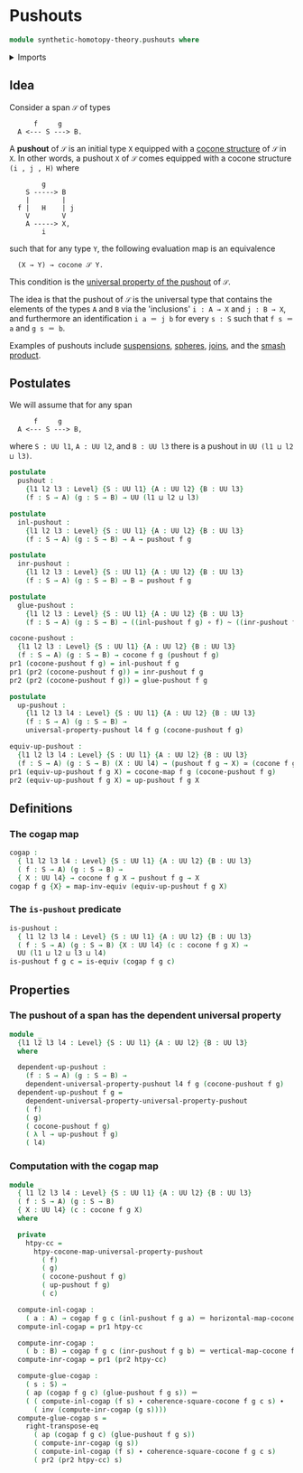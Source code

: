 # Pushouts

```agda
module synthetic-homotopy-theory.pushouts where
```

<details><summary>Imports</summary>

```agda
open import foundation.action-on-identifications-functions
open import foundation.dependent-pair-types
open import foundation.equivalences
open import foundation.function-types
open import foundation.homotopies
open import foundation.identity-types
open import foundation.universe-levels

open import synthetic-homotopy-theory.26-descent
open import synthetic-homotopy-theory.cocones-under-spans
open import synthetic-homotopy-theory.dependent-universal-property-pushouts
open import synthetic-homotopy-theory.universal-property-pushouts
```

</details>

## Idea

Consider a span `𝒮` of types

```text
      f     g
  A <--- S ---> B.
```

A **pushout** of `𝒮` is an initial type `X` equipped with a
[cocone structure](synthetic-homotopy-theory.cocones-under-spans.md) of `𝒮` in
`X`. In other words, a pushout `X` of `𝒮` comes equipped with a cocone structure
`(i , j , H)` where

```text
        g
    S -----> B
    |        |
  f |   H    | j
    V        V
    A -----> X,
        i
```

such that for any type `Y`, the following evaluation map is an equivalence

```text
  (X → Y) → cocone 𝒮 Y.
```

This condition is the
[universal property of the pushout](synthetic-homotopy-theory.universal-property-pushouts.md)
of `𝒮`.

The idea is that the pushout of `𝒮` is the universal type that contains the
elements of the types `A` and `B` via the 'inclusions' `i : A → X` and
`j : B → X`, and furthermore an identification `i a ＝ j b` for every `s : S`
such that `f s ＝ a` and `g s ＝ b`.

Examples of pushouts include
[suspensions](synthetic-homotopy-theory.suspensions-of-types.md),
[spheres](synthetic-homotopy-theory.spheres.md),
[joins](synthetic-homotopy-theory.joins-of-types.md), and the
[smash product](synthetic-homotopy-theory.smash-products-of-pointed-types.md).

## Postulates

We will assume that for any span

```text
      f     g
  A <--- S ---> B,
```

where `S : UU l1`, `A : UU l2`, and `B : UU l3` there is a pushout in
`UU (l1 ⊔ l2 ⊔ l3)`.

```agda
postulate
  pushout :
    {l1 l2 l3 : Level} {S : UU l1} {A : UU l2} {B : UU l3}
    (f : S → A) (g : S → B) → UU (l1 ⊔ l2 ⊔ l3)

postulate
  inl-pushout :
    {l1 l2 l3 : Level} {S : UU l1} {A : UU l2} {B : UU l3}
    (f : S → A) (g : S → B) → A → pushout f g

postulate
  inr-pushout :
    {l1 l2 l3 : Level} {S : UU l1} {A : UU l2} {B : UU l3}
    (f : S → A) (g : S → B) → B → pushout f g

postulate
  glue-pushout :
    {l1 l2 l3 : Level} {S : UU l1} {A : UU l2} {B : UU l3}
    (f : S → A) (g : S → B) → ((inl-pushout f g) ∘ f) ~ ((inr-pushout f g) ∘ g)

cocone-pushout :
  {l1 l2 l3 : Level} {S : UU l1} {A : UU l2} {B : UU l3}
  (f : S → A) (g : S → B) → cocone f g (pushout f g)
pr1 (cocone-pushout f g) = inl-pushout f g
pr1 (pr2 (cocone-pushout f g)) = inr-pushout f g
pr2 (pr2 (cocone-pushout f g)) = glue-pushout f g

postulate
  up-pushout :
    {l1 l2 l3 l4 : Level} {S : UU l1} {A : UU l2} {B : UU l3}
    (f : S → A) (g : S → B) →
    universal-property-pushout l4 f g (cocone-pushout f g)

equiv-up-pushout :
  {l1 l2 l3 l4 : Level} {S : UU l1} {A : UU l2} {B : UU l3}
  (f : S → A) (g : S → B) (X : UU l4) → (pushout f g → X) ≃ (cocone f g X)
pr1 (equiv-up-pushout f g X) = cocone-map f g (cocone-pushout f g)
pr2 (equiv-up-pushout f g X) = up-pushout f g X
```

## Definitions

### The cogap map

```agda
cogap :
  { l1 l2 l3 l4 : Level} {S : UU l1} {A : UU l2} {B : UU l3}
  ( f : S → A) (g : S → B) →
  { X : UU l4} → cocone f g X → pushout f g → X
cogap f g {X} = map-inv-equiv (equiv-up-pushout f g X)
```

### The `is-pushout` predicate

```agda
is-pushout :
  { l1 l2 l3 l4 : Level} {S : UU l1} {A : UU l2} {B : UU l3}
  ( f : S → A) (g : S → B) {X : UU l4} (c : cocone f g X) →
  UU (l1 ⊔ l2 ⊔ l3 ⊔ l4)
is-pushout f g c = is-equiv (cogap f g c)
```

## Properties

### The pushout of a span has the dependent universal property

```agda
module _
  {l1 l2 l3 l4 : Level} {S : UU l1} {A : UU l2} {B : UU l3}
  where

  dependent-up-pushout :
    (f : S → A) (g : S → B) →
    dependent-universal-property-pushout l4 f g (cocone-pushout f g)
  dependent-up-pushout f g =
    dependent-universal-property-universal-property-pushout
    ( f)
    ( g)
    ( cocone-pushout f g)
    ( λ l → up-pushout f g)
    ( l4)
```

### Computation with the cogap map

```agda
module _
  { l1 l2 l3 l4 : Level} {S : UU l1} {A : UU l2} {B : UU l3}
  ( f : S → A) (g : S → B)
  { X : UU l4} (c : cocone f g X)
  where

  private
    htpy-cc =
      htpy-cocone-map-universal-property-pushout
        ( f)
        ( g)
        ( cocone-pushout f g)
        ( up-pushout f g)
        ( c)

  compute-inl-cogap :
    ( a : A) → cogap f g c (inl-pushout f g a) ＝ horizontal-map-cocone f g c a
  compute-inl-cogap = pr1 htpy-cc

  compute-inr-cogap :
    ( b : B) → cogap f g c (inr-pushout f g b) ＝ vertical-map-cocone f g c b
  compute-inr-cogap = pr1 (pr2 htpy-cc)

  compute-glue-cogap :
    ( s : S) →
    ( ap (cogap f g c) (glue-pushout f g s)) ＝
    ( ( compute-inl-cogap (f s) ∙ coherence-square-cocone f g c s) ∙
      ( inv (compute-inr-cogap (g s))))
  compute-glue-cogap s =
    right-transpose-eq
      ( ap (cogap f g c) (glue-pushout f g s))
      ( compute-inr-cogap (g s))
      ( compute-inl-cogap (f s) ∙ coherence-square-cocone f g c s)
      ( pr2 (pr2 htpy-cc) s)
```
